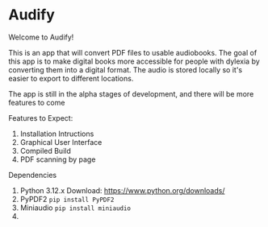# Audify

Welcome to Audify!

This is an app that will convert PDF files to usable audiobooks. The goal of this app is to make digital books more accessible for people with dylexia by converting them into a digital format. The audio is stored locally so it's easier to export to different locations. 

The app is still in the alpha stages of development, and there will be more features to come

Features to Expect:
1. Installation Intructions
2. Graphical User Interface
3. Compiled Build
4. PDF scanning by page

Dependencies
1. Python 3.12.x
Download: https://www.python.org/downloads/
2. PyPDF2
`pip install PyPDF2`
3. Miniaudio
`pip install miniaudio`
4. 
